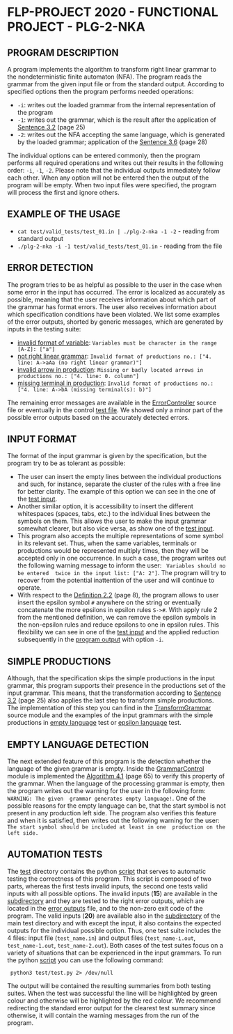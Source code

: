 # FLP-PROJECT 2020 - FUNCTIONAL PROJECT - PLG-2-NKA

## PROGRAM DESCRIPTION
A program implements the algorithm to transform right linear grammar 
to the nondeterministic finite automaton (NFA). The program reads the grammar
from the given input file or from the standard output. According to 
specified options then the program performs needed operations:
* `-i`: writes out the loaded grammar from the internal representation
of the program
* `-1`: writes out the grammar, which is the result after the application
of [Sentence 3.2][1] (page 25) 
* `-2`: writes out the NFA accepting the same language, which is generated
by the loaded grammar; application of the [Sentence 3.6][1] (page 28)

The individual options can be entered commonly, then the program performs
all required operations and writes out their results in the following
order: `-i`, `-1`, `-2`. Please note that the individual outputs 
immediately follow each other. When any option will not be entered then 
the output of the program will be empty. When two input files were 
specified, the program will process the first and ignore others.

## EXAMPLE OF THE USAGE
* `cat test/valid_tests/test_01.in | ./plg-2-nka -1 -2` - reading from
standard output
* `./plg-2-nka -i -1 test/valid_tests/test_01.in` - reading from the file

## ERROR DETECTION
The program tries to be as helpful as possible to the user in the case
when some error in the input has occurred. The error is localized as 
accurately as possible, meaning that the user receives information 
about which part of the grammar has format errors. The user also 
receives information about which specification conditions have been 
violated. We list some examples of the error outputs, shorted by
generic messages, which are generated by inputs in the testing suite:
* [invalid format of variable][2]: `Variables must be character in the range [A-Z]: ["a"]`
* [not right linear grammar][3]: `Invalid format of productions no.: ["4. line: A->aAa (no right linear grammar)"]`
* [invalid arrow in production][4]: `Missing or badly located arrows in productions no.: ["4. line: 0. column"]`
* [missing terminal in production][5]: `Invalid format of productions no.: ["4. line: A->bA (missing terminal(s): b)"]`

The remaining error messages are available in the [ErrorController][6] 
source file or eventually in the control [test file][7]. We showed only 
a minor part of the possible error outputs based on the accurately 
detected errors. 

## INPUT FORMAT
The format of the input grammar is given by the specification, but the
program try to be as tolerant as possible:
* The user can insert the
empty lines between the individual productions and such, for instance,
separate the cluster of the rules with a free line for better clarity.
The example of this option we can see in the one of the [test input][8].
* Another similar option, it is accessibility to insert the different
whitespaces (spaces, tabs, etc.) to the individual lines between the
symbols on them. This allows the user to make the input grammar 
somewhat clearer, but also vice versa, as show one of the [test input][9].
* This program also accepts the multiple representations of some symbol in
its relevant set. Thus, when the same variables, terminals or productions 
would be represented multiply times, then they will be accepted only in 
one occurrence. In such a case, the program writes out the following 
warning message to inform the user: ` Variables should no be entered 
twice in the input list: ["A: 2"]`. The program will try to recover 
from the potential inattention of the user and will continue to operate.
* With respect to the [Definition 2.2][1] (page 8), the program allows
to user insert the epsilon symbol `#` anywhere on the string or eventually
concatenate the more epsilons in epsilon rules `S->#`. With apply rule 
2 from the mentioned definition, we can remove the epsilon symbols in 
the non-epsilon rules and reduce epsilons to one in epsilon rules. This
flexibility we can see in one of the [test input][10] and the applied
reduction subsequently in the [program output][11] with option `-i`.

## SIMPLE PRODUCTIONS
Although, that the specification skips the simple productions in the
input grammar, this program supports their presence in the productions
set of the input grammar. This means, that the transformation according
to [Sentence 3.2][1] (page 25) also applies the last step to transform
simple productions. The implementation of this step you can find in the
[TransformGrammar][12] source module and the examples of the input 
grammars with the simple productions in [empty language][13] test or 
[epsilon language][14] test.

## EMPTY LANGUAGE DETECTION
The next extended feature of this program is the detection whether
the language of the given grammar is empty. Inside the 
[GrammarControl][19] module is implemented the [Algorithm 4.1][1]
(page 65) to verify this property of the grammar. When the language
of the processing grammar is empty, then the program writes out the
warning for the user in the following form: `WARNING: The given 
grammar generates empty language!`. One of the possible reasons for
the empty language can be, that the start symbol is not present in
any production left side. The program also verifies this feature and
when it is satisfied, then writes out the following warning for
the user: `The start symbol should be included at least in one 
production on the left side.`

## AUTOMATION TESTS
The [test][15] directory contains the python [script][16] that serves
to automatic testing the correctness of this program. This script is
composed of two parts, whereas the first tests invalid inputs, the 
second one tests valid inputs with all possible options. The invalid
inputs (**15**) are available in the [subdirectory][17] and they are tested to the
right error outputs, which are located in the [error outputs][7] file, and
to the non-zero exit code of the program. The valid inputs (**20**) are available
also in the [subdirectory][18] of the main test directory and with except
the input, it also contains the expected outputs for the individual
possible option. Thus, one test suite includes the 4 files: input file
(`test_name.in`) and output files (`test_name-i.out`, `test_name-1.out`, 
`test_name-2.out`). Both cases of the test suites focus on a variety of 
situations that can be experienced in the input grammars. To run the
python [script][16] you can use the following command:
```
 python3 test/test.py 2> /dev/null
```

The output will be contained the resulting summaries from both testing
suites. When the test was successful the line will be highlighted by green
colour and otherwise will be highlighted by the red colour. We recommend 
redirecting the standard error output for the clearest test summary 
since otherwise, it will contain the warning messages from the run of the
program.

[1]: http://www.fit.vutbr.cz/study/courses/TIN/public/Texty/TIN-studijni-text.pdf
[2]: ./test/error_tests/invalid_vars.in
[3]: ./test/error_tests/no_right_production.in
[4]: ./test/error_tests/invalid_arrow.in
[5]: ./test/error_tests/missing_term_in_prod.in
[6]: ./src/ErrorControl.hs
[7]: ./test/err_strings.json
[8]: ./test/valid_tests/empty_lines.in
[9]: ./test/valid_tests/whitespaces.in
[10]: ./test/valid_tests/epsilons.in
[11]: ./test/valid_tests/epsilons-i.out
[12]: ./src/TransformGrammar.hs
[13]: ./test/valid_tests/empty_language.in
[14]: ./test/valid_tests/epsilon_language.in
[15]: ./test/
[16]: ./test/test.py
[17]: ./test/error_tests
[18]: ./test/valid_tests
[19]: ./src/GrammarControl.hi